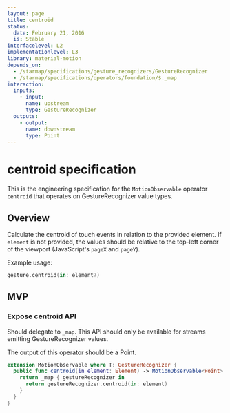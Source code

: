 ```yaml
---
layout: page
title: centroid
status:
  date: February 21, 2016
  is: Stable
interfacelevel: L2
implementationlevel: L3
library: material-motion
depends_on:
  - /starmap/specifications/gesture_recognizers/GestureRecognizer
  - /starmap/specifications/operators/foundation/$._map
interaction:
  inputs:
    - input:
      name: upstream
      type: GestureRecognizer
  outputs:
    - output:
      name: downstream
      type: Point
---
```


# centroid specification

This is the engineering specification for the `MotionObservable` operator `centroid` that operates
on GestureRecognizer value types.

## Overview

Calculate the centroid of touch events in relation to the provided element.  If `element` is not provided, the values should be relative to the top-left corner of the viewport (JavaScript's `pageX` and `pageY`).

Example usage:

```swift
gesture.centroid(in: element?)
```

## MVP

### Expose centroid API

Should delegate to `_map`. This API should only be available for streams emitting GestureRecognizer
values.

The output of this operator should be a Point.

```swift
extension MotionObservable where T: GestureRecognizer {
  public func centroid(in element: Element) -> MotionObservable<Point> {
    return _map { gestureRecognizer in
      return gestureRecognizer.centroid(in: element)
    }
  }
}
```

